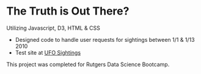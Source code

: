 # The Truth is Out There?
Utilizing Javascript, D3, HTML & CSS

* Designed code to handle user requests for sightings between 1/1 & 1/13 2010
* Test site at [UFO Sightings](https://jjjjjeb.github.io/Javascript_ufos/)

This project was completed for Rutgers Data Science Bootcamp.